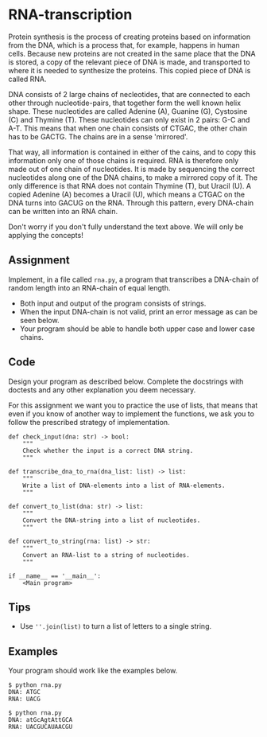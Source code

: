 # RNA-transcription

Protein synthesis is the process of creating proteins based on information from the DNA, which is a process that, for example, happens in human cells. Because new proteins are not created in the same place that the DNA is stored, a copy of the relevant piece of DNA is made, and transported to where it is needed to synthesize the proteins. This copied piece of DNA is called RNA.

DNA consists of 2 large chains of necleotides, that are connected to each other through nucleotide-pairs, that together form the well known helix shape. These nucleotides are called Adenine (A), Guanine (G), Cystosine (C) and Thymine (T). These nucleotides can only exist in 2 pairs: G-C and A-T. This means that when one chain consists of CTGAC, the other chain has to be GACTG. The chains are in a sense 'mirrored'.

That way, all information is contained in either of the cains, and to copy this information only one of those chains is required. RNA is therefore only made out of one chain of nucleotides. It is made by sequencing the correct nucleotides along one of the DNA chains, to make a mirrored copy of it. The only difference is that RNA does not contain Thymine (T), but Uracil (U). A copied Adenine (A) becomes a Uracil (U), which means a CTGAC on the DNA turns into GACUG on the RNA. Through this pattern, every DNA-chain can be written into an RNA chain.

Don't worry if you don't fully understand the text above. We will only be applying the concepts!

## Assignment

Implement, in a file called `rna.py`, a program that transcribes a DNA-chain of random length into an RNA-chain of equal length.

* Both input and output of the program consists of strings.
* When the input DNA-chain is not valid, print an error message as can be seen below.
* Your program should be able to handle both upper case and lower case chains.

## Code

Design your program as described below. Complete the docstrings with doctests and any other explanation you deem necessary.

For this assignment we want you to practice the use of lists, that means that even if you know of another way to implement the functions, we ask you to follow the prescribed strategy of implementation.

    def check_input(dna: str) -> bool:
        """
        Check whether the input is a correct DNA string.
        """

    def transcribe_dna_to_rna(dna_list: list) -> list:
        """
        Write a list of DNA-elements into a list of RNA-elements.
        """

    def convert_to_list(dna: str) -> list:
        """
        Convert the DNA-string into a list of nucleotides.
        """

    def convert_to_string(rna: list) -> str:
        """
        Convert an RNA-list to a string of nucleotides.
        """

    if __name__ == '__main__':
        <Main program>

## Tips

* Use `''.join(list)` to turn a list of letters to a single string.

## Examples

Your program should work like the examples below.

    $ python rna.py
    DNA: ATGC
    RNA: UACG

    $ python rna.py
    DNA: atGcAgtAttGCA
    RNA: UACGUCAUAACGU
